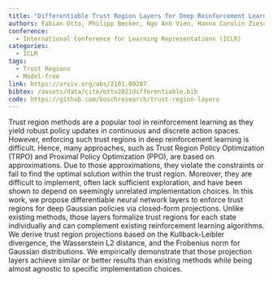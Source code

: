 ```yaml
---
title: "Differentiable Trust Region Layers for Deep Reinforcement Learning"
authors: Fabian Otto, Philipp Becker, Ngo Anh Vien, Hanna Carolin Ziesche, Gerhard Neumann
conference:
  - International Conference for Learning Representations (ICLR)
categories:
  - ICLR
tags:
  - Trust Regions
  - Model-free
link: https://arxiv.org/abs/2101.09207
bibtex: /assets/data/cite/otto2021differentiable.bib
code: https://github.com/boschresearch/trust-region-layers
---
```

Trust region methods are a popular tool in reinforcement learning as they yield robust policy updates in continuous and discrete action spaces. However, enforcing such trust regions in deep reinforcement learning is difficult. Hence, many approaches, such as Trust Region Policy Optimization (TRPO) and Proximal Policy Optimization (PPO), are based on approximations. Due to those approximations, they violate the constraints or fail to find the optimal solution within the trust region. Moreover, they are difficult to implement, often lack sufficient exploration, and have been shown to depend on seemingly unrelated implementation choices. In this work, we propose differentiable neural network layers to enforce trust regions for deep Gaussian policies via closed-form projections. Unlike existing methods, those layers formalize trust regions for each state individually and can complement existing reinforcement learning algorithms. We derive trust region projections based on the Kullback-Leibler divergence, the Wasserstein L2 distance, and the Frobenius norm for Gaussian distributions. We empirically demonstrate that those projection layers achieve similar or better results than existing methods while being almost agnostic to specific implementation choices. 